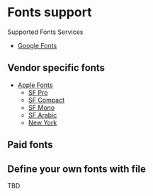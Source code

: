 # Fonts support

Supported Fonts Services

- [Google Fonts](https://fonts.google.com/)

## Vendor specific fonts

- [Apple Fonts](https://developer.apple.com/fonts/)
  - [SF Pro](https://developer.apple.com/fonts/)
  - [SF Compact](https://developer.apple.com/fonts/)
  - [SF Mono](https://developer.apple.com/fonts/)
  - [SF Arabic](https://developer.apple.com/fonts/)
  - [New York](https://developer.apple.com/fonts/)

## Paid fonts

## Define your own fonts with file

TBD
